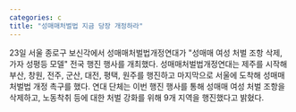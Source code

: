 ```yaml
---
categories: c
title: "성매매처벌법 지금 당장 개정하라"
---
```

23일 서울 종로구 보신각에서 성매매처벌법개정연대가 "성매매 여성 처벌 조항 삭제, 가자 성평등 모델" 전국 행진 행사를 개최했다. 성매매처벌법개정연대는 제주를 시작해 부산, 창원, 전주, 군산, 대전, 평택, 원주를 행진하고 마지막으로 서울에 도착해 성매매처벌법 개정 촉구를 했다. 연대 단체는 이번 행진 행사를 통해 성매매 여성 처벌 조항을 삭제하고, 노동착취 등에 대한 처벌 강화를 위해 9개 지역을 행진했다고 밝혔다.